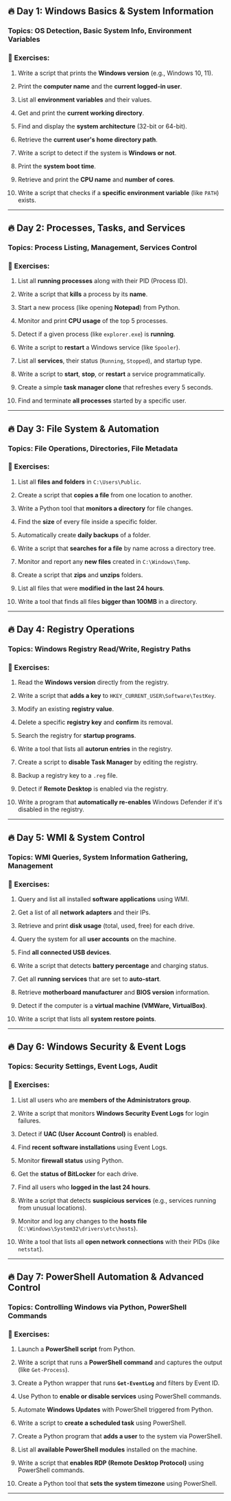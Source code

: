 ## **🔥 Day 1: Windows Basics & System Information**

### **Topics: OS Detection, Basic System Info, Environment Variables**

### **🔹 Exercises:**

1. Write a script that prints the **Windows version** (e.g., Windows 10, 11).

2. Print the **computer name** and the **current logged-in user**.

3. List all **environment variables** and their values.

4. Get and print the **current working directory**.

5. Find and display the **system architecture** (32-bit or 64-bit).

6. Retrieve the **current user's home directory path**.

7. Write a script to detect if the system is **Windows or not**.

8. Print the **system boot time**.

9. Retrieve and print the **CPU name** and **number of cores**.

10. Write a script that checks if a **specific environment variable** (like `PATH`) exists.

---

## **🔥 Day 2: Processes, Tasks, and Services**

### **Topics: Process Listing, Management, Services Control**

### **🔹 Exercises:**

1. List all **running processes** along with their PID (Process ID).

2. Write a script that **kills** a process by its **name**.

3. Start a new process (like opening **Notepad**) from Python.

4. Monitor and print **CPU usage** of the top 5 processes.

5. Detect if a given process (like `explorer.exe`) is **running**.

6. Write a script to **restart** a Windows service (like `Spooler`).

7. List all **services**, their status (`Running`, `Stopped`), and startup type.

8. Write a script to **start**, **stop**, or **restart** a service programmatically.

9. Create a simple **task manager clone** that refreshes every 5 seconds.

10. Find and terminate **all processes** started by a specific user.

---

## **🔥 Day 3: File System & Automation**

### **Topics: File Operations, Directories, File Metadata**

### **🔹 Exercises:**

1. List all **files and folders** in `C:\Users\Public`.

2. Create a script that **copies a file** from one location to another.

3. Write a Python tool that **monitors a directory** for file changes.

4. Find the **size** of every file inside a specific folder.

5. Automatically create **daily backups** of a folder.

6. Write a script that **searches for a file** by name across a directory tree.

7. Monitor and report any **new files** created in `C:\Windows\Temp`.

8. Create a script that **zips** and **unzips** folders.

9. List all files that were **modified in the last 24 hours**.

10. Write a tool that finds all files **bigger than 100MB** in a directory.

---

## **🔥 Day 4: Registry Operations**

### **Topics: Windows Registry Read/Write, Registry Paths**

### **🔹 Exercises:**

1. Read the **Windows version** directly from the registry.

2. Write a script that **adds a key** to `HKEY_CURRENT_USER\Software\TestKey`.

3. Modify an existing **registry value**.

4. Delete a specific **registry key** and **confirm** its removal.

5. Search the registry for **startup programs**.

6. Write a tool that lists all **autorun entries** in the registry.

7. Create a script to **disable Task Manager** by editing the registry.

8. Backup a registry key to a `.reg` file.

9. Detect if **Remote Desktop** is enabled via the registry.

10. Write a program that **automatically re-enables** Windows Defender if it's disabled in the registry.

---

## **🔥 Day 5: WMI & System Control**

### **Topics: WMI Queries, System Information Gathering, Management**

### **🔹 Exercises:**

1. Query and list all installed **software applications** using WMI.

2. Get a list of all **network adapters** and their IPs.

3. Retrieve and print **disk usage** (total, used, free) for each drive.

4. Query the system for all **user accounts** on the machine.

5. Find **all connected USB devices**.

6. Write a script that detects **battery percentage** and charging status.

7. Get all **running services** that are set to **auto-start**.

8. Retrieve **motherboard manufacturer** and **BIOS version** information.

9. Detect if the computer is a **virtual machine (VMWare, VirtualBox)**.

10. Write a script that lists all **system restore points**.

---

## **🔥 Day 6: Windows Security & Event Logs**

### **Topics: Security Settings, Event Logs, Audit**

### **🔹 Exercises:**

1. List all users who are **members of the Administrators group**.

2. Write a script that monitors **Windows Security Event Logs** for login failures.

3. Detect if **UAC (User Account Control)** is enabled.

4. Find **recent software installations** using Event Logs.

5. Monitor **firewall status** using Python.

6. Get the **status of BitLocker** for each drive.

7. Find all users who **logged in the last 24 hours**.

8. Write a script that detects **suspicious services** (e.g., services running from unusual locations).

9. Monitor and log any changes to the **hosts file** (`C:\Windows\System32\drivers\etc\hosts`).

10. Write a tool that lists all **open network connections** with their PIDs (like `netstat`).

---

## **🔥 Day 7: PowerShell Automation & Advanced Control**

### **Topics: Controlling Windows via Python, PowerShell Commands**

### **🔹 Exercises:**

1. Launch a **PowerShell script** from Python.

2. Write a script that runs a **PowerShell command** and captures the output (like `Get-Process`).

3. Create a Python wrapper that runs **`Get-EventLog`** and filters by Event ID.

4. Use Python to **enable or disable services** using PowerShell commands.

5. Automate **Windows Updates** with PowerShell triggered from Python.

6. Write a script to **create a scheduled task** using PowerShell.

7. Create a Python program that **adds a user** to the system via PowerShell.

8. List all **available PowerShell modules** installed on the machine.

9. Write a script that **enables RDP (Remote Desktop Protocol)** using PowerShell commands.

10. Create a Python tool that **sets the system timezone** using PowerShell.

---


